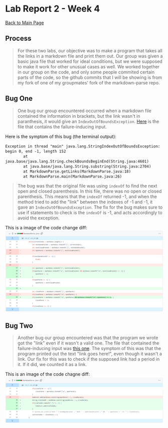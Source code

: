# Lab Report 2 - Week 4

[Back to Main Page](https://ebayraktaroglu.github.io/cse15l-lab-reports/)

## Process

>For these two labs, our objective was to make a program that takes all the links in a markdown file and print them out. Our group was given a basic java file that worked for ideal conditions, but we were supposed to make it work for other unusual cases as well. We worked together in our group on the code, and only some people commited certain parts of the code, so the github commits that I will be showing is from my fork of one of my groupmates' fork of the markdown-parse repo.

## Bug One

>One bug our group encountered occurred when a markdown file contained the information in brackets, but the link wasn't in paranthesis, it would give an `IndexOutOfBoundsException`. [Here](https://github.com/ebayraktaroglu/markdown-parse/blob/e8730c20114c72506184840112ea49158778f291/markdown-test-three.md) is the file that contains the failure-inducing input.

Here is the symptom of this bug (the terminal output):
```
Exception in thread "main" java.lang.StringIndexOutOfBoundsException: begin 0, end -1, length 152
        at java.base/java.lang.String.checkBoundsBeginEnd(String.java:4601)
        at java.base/java.lang.String.substring(String.java:2704)
        at MarkdownParse.getLinks(MarkdownParse.java:18)
        at MarkdownParse.main(MarkdownParse.java:26)
 ```
>The bug was that the original file was using `indexOf` to find the next open and closed parenthesis. In this file, there was no open or closed parenthesis. This means that the `indexOf` returned -1, and when the method tried to add the "link" between the indexes of -1 and -1, it gave an `IndexOutOfBoundsException`. The fix for the bug makes sure to use if statements to check is the `indexOf` is -1, and acts accordingly to avoid the exception.

This is a image of the code change diff:
![Bug One Code Diff](Lab_Report_Week_4_Screenshots/BugOneFix.png)

## Bug Two

>Another bug our group encountered was that the program we wrote got the "link" even if it wasn't a valid one. The file that contained the failure-inducing input was [this one](https://github.com/ebayraktaroglu/markdown-parse/blob/e8730c20114c72506184840112ea49158778f291/test-file4.md). The symptom of this was that the program printed out the text "link goes here!", even though it wasn't a link. Our fix for this was to check if the supposed link had a period in it. If it did, we counted it as a link.

This is an image of the code chagne diff:
![Bug Two Code Diff](Lab_Report_Week_4_Screenshots/BugTwoFix.png)
